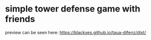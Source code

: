 # simple tower defense game with friends

preview can be seen here:
<https://blackxes.github.io/taua-difenz/dist/>
